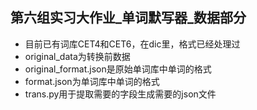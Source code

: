## 第六组实习大作业_单词默写器_数据部分
- 目前已有词库CET4和CET6，在dic里，格式已经处理过
- original_data为转换前数据
- original_format.json是原始单词库中单词的格式
- format.json为单词库中单词的格式
- trans.py用于提取需要的字段生成需要的json文件

